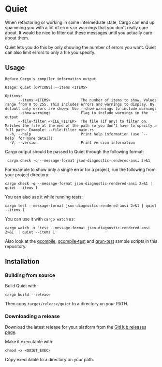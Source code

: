 # Quiet

When refactoring or working in some intermediate state, Cargo can end up spamming you with a lot of errors or warnings that you don't really care about. It would be nice to filter out these messages until you actually care about them.

Quiet lets you do this by only showing the number of errors you want. Quiet can also limit errors to only a file you specify.


## Usage

```
Reduce Cargo's compiler information output

Usage: quiet [OPTIONS] --items <ITEMS>

Options:
      --items <ITEMS>              The number of items to show. Values range from 0 to 255. This includes errors and warnings to display. By default only errors are shown. Use --show-warnings to include warnings
      --show-warnings              Flag to include warnings in the output
      --file-filter <FILE_FILTER>  The file (if any) to filter on. Matches the file at the end of the path so you don't have to specify a full path. Example: --file-filter main.rs
  -h, --help                       Print help information (use `--help` for more detail)
  -V, --version                    Print version information
```

Cargo output should be passed to Quiet through the following format:

```
 cargo check -q --message-format json-diagnostic-rendered-ansi 2>&1
 ```

For example to show only a single error for a project, run the following from your project directory:

```
cargo check -q --message-format json-diagnostic-rendered-ansi 2>&1 | quiet --items 1
```

You can also use it while running tests:

```
cargo test --message-format json-diagnostic-rendered-ansi 2>&1 | quiet --items 1
```

You can use it with `cargo watch` as:

```
cargo watch -x 'test --message-format json-diagnostic-rendered-ansi 2>&1  | quiet --items 1'
```

Also look at the [qcompile](https://github.com/ssanj/quiet/blob/main/qcompile), [qcompile-test](https://github.com/ssanj/quiet/blob/main/qcompile-test) and [qrun-test](https://github.com/ssanj/quiet/blob/main/qrun-test) sample scripts in this repository.

## Installation

### Building from source

Build Quiet with:

```
cargo build --release
```

Then copy `target/release/quiet` to a directory on your PATH.


### Downloading a release

Download the latest release for your platform from the [GitHub releases page](https://github.com/ssanj/quiet/releases).

Make it executable with:

`chmod +x <QUIET_EXEC>`

Copy executable to a directory on your path.

